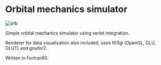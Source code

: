 # Orbital mechanics simulator

![orb](https://user-images.githubusercontent.com/12766039/113861429-deebd300-97af-11eb-8487-c818ffeaf583.gif)

Simple orbital mechanics simulator using verlet integration.

Renderer for data visualization also included, uses f03gl (OpenGL, GLU, GLUT) and gnufor2.

Written in Fortran90.

